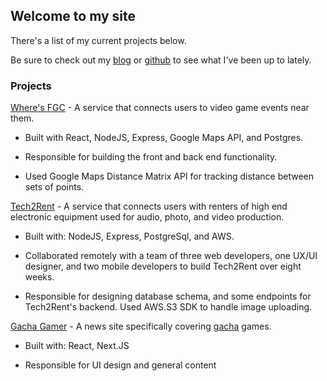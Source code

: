 ## Welcome to my site

There's a list of my current projects below.

Be sure to check out my [blog](http://douglasbowen.com/post) or [github](http://github.com/notdb) to see what I've been up to lately.

### Projects

[Where's FGC](http://wheresfgc.com) - A service that connects users to video
game events near them. 

- Built with React, NodeJS, Express, Google Maps API, and Postgres. 

- Responsible for building the front and back end functionality. 

- Used Google Maps Distance Matrix API for tracking distance between sets of points.

<!--[Waifu Time](http://waifutime.com) - Currently fictional pre-workout supplement intended to be taken 15-30 minutes prior to vigorous exercise.-->

[Tech2Rent](http://tech2rent.co) - A service that connects users with renters of
high end electronic equipment used for audio, photo, and video production. 

- Built with: NodeJS, Express, PostgreSql, and AWS. 

- Collaborated remotely with a team of three web developers, one UX/UI designer,
and two mobile developers to build Tech2Rent over eight weeks. 

- Responsible for designing database schema, and some endpoints for Tech2Rent's backend. Used AWS.S3 SDK to handle image uploading.

[Gacha Gamer](http://gachagamer.com) - A news site specifically covering
[gacha](https://en.wikipedia.org/wiki/Gacha_game) games.

- Built with: React, Next.JS

- Responsible for UI design and general content


<!--
[Yell At A Human](http://www.yellatahuman.com) - A service that lets you yell at
a human to vent your frustrations. 

- Complete with randomized call waiting time and elevator muzak. 
-->
